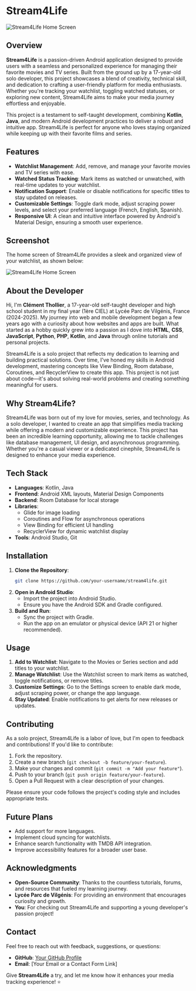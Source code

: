 # Stream4Life

![Stream4Life Home Screen](1.png)

## Overview

**Stream4Life** is a passion-driven Android application designed to provide users with a seamless and personalized experience for managing their favorite movies and TV series. Built from the ground up by a 17-year-old solo developer, this project showcases a blend of creativity, technical skill, and dedication to crafting a user-friendly platform for media enthusiasts. Whether you're tracking your watchlist, toggling watched statuses, or exploring new content, Stream4Life aims to make your media journey effortless and enjoyable.

This project is a testament to self-taught development, combining **Kotlin**, **Java**, and modern Android development practices to deliver a robust and intuitive app. Stream4Life is perfect for anyone who loves staying organized while keeping up with their favorite films and series.

## Features

- **Watchlist Management**: Add, remove, and manage your favorite movies and TV series with ease.
- **Watched Status Tracking**: Mark items as watched or unwatched, with real-time updates to your watchlist.
- **Notification Support**: Enable or disable notifications for specific titles to stay updated on releases.
- **Customizable Settings**: Toggle dark mode, adjust scraping power levels, and select your preferred language (French, English, Spanish).
- **Responsive UI**: A clean and intuitive interface powered by Android's Material Design, ensuring a smooth user experience.

## Screenshot

The home screen of Stream4Life provides a sleek and organized view of your watchlist, as shown below:

![Stream4Life Home Screen](1.png)

## About the Developer

Hi, I'm **Clément Thollier**, a 17-year-old self-taught developer and high school student in my final year (1ère CIEL) at Lycée Parc de Vilgénis, France (2024-2025). My journey into web and mobile development began a few years ago with a curiosity about how websites and apps are built. What started as a hobby quickly grew into a passion as I dove into **HTML**, **CSS**, **JavaScript**, **Python**, **PHP**, **Kotlin**, and **Java** through online tutorials and personal projects.

Stream4Life is a solo project that reflects my dedication to learning and building practical solutions. Over time, I've honed my skills in Android development, mastering concepts like View Binding, Room database, Coroutines, and RecyclerView to create this app. This project is not just about code—it's about solving real-world problems and creating something meaningful for users.

## Why Stream4Life?

Stream4Life was born out of my love for movies, series, and technology. As a solo developer, I wanted to create an app that simplifies media tracking while offering a modern and customizable experience. This project has been an incredible learning opportunity, allowing me to tackle challenges like database management, UI design, and asynchronous programming. Whether you're a casual viewer or a dedicated cinephile, Stream4Life is designed to enhance your media experience.

## Tech Stack

- **Languages**: Kotlin, Java
- **Frontend**: Android XML layouts, Material Design Components
- **Backend**: Room Database for local storage
- **Libraries**:
  - Glide for image loading
  - Coroutines and Flow for asynchronous operations
  - View Binding for efficient UI handling
  - RecyclerView for dynamic watchlist display
- **Tools**: Android Studio, Git

## Installation

1. **Clone the Repository**:
   ```bash
   git clone https://github.com/your-username/stream4life.git
   ```
2. **Open in Android Studio**:
   - Import the project into Android Studio.
   - Ensure you have the Android SDK and Gradle configured.
3. **Build and Run**:
   - Sync the project with Gradle.
   - Run the app on an emulator or physical device (API 21 or higher recommended).

## Usage

1. **Add to Watchlist**: Navigate to the Movies or Series section and add titles to your watchlist.
2. **Manage Watchlist**: Use the Watchlist screen to mark items as watched, toggle notifications, or remove titles.
3. **Customize Settings**: Go to the Settings screen to enable dark mode, adjust scraping power, or change the app language.
4. **Stay Updated**: Enable notifications to get alerts for new releases or updates.

## Contributing

As a solo project, Stream4Life is a labor of love, but I'm open to feedback and contributions! If you'd like to contribute:
1. Fork the repository.
2. Create a new branch (`git checkout -b feature/your-feature`).
3. Make your changes and commit (`git commit -m "Add your feature"`).
4. Push to your branch (`git push origin feature/your-feature`).
5. Open a Pull Request with a clear description of your changes.

Please ensure your code follows the project's coding style and includes appropriate tests.

## Future Plans

- Add support for more languages.
- Implement cloud syncing for watchlists.
- Enhance search functionality with TMDB API integration.
- Improve accessibility features for a broader user base.

## Acknowledgments

- **Open-Source Community**: Thanks to the countless tutorials, forums, and resources that fueled my learning journey.
- **Lycée Parc de Vilgénis**: For providing an environment that encourages curiosity and growth.
- **You**: For checking out Stream4Life and supporting a young developer's passion project!

## Contact

Feel free to reach out with feedback, suggestions, or questions:
- **GitHub**: [Your GitHub Profile](https://github.com/your-username)
- **Email**: [Your Email or a Contact Form Link]

Give **Stream4Life** a try, and let me know how it enhances your media tracking experience! ⭐
